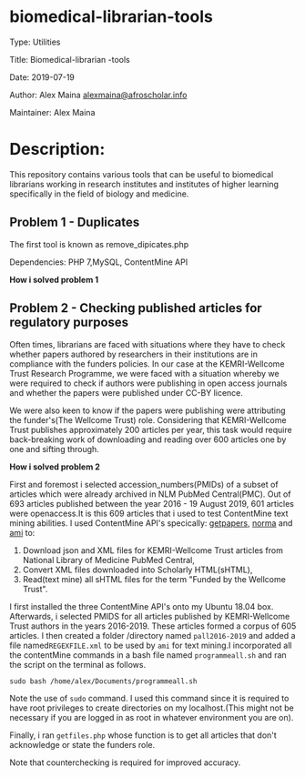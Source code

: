 # biomedical-librarian-tools

Type: Utilities

Title: Biomedical-librarian -tools

Date: 2019-07-19

Author: Alex Maina <alexmaina@afroscholar.info>

Maintainer: Alex Maina

# Description: 
This repository contains various tools that can be useful to biomedical librarians working in research institutes and institutes of higher learning specifically in the field of biology and medicine.

## Problem 1 - Duplicates

The first tool is known as remove_dipicates.php

Dependencies: PHP 7,MySQL, ContentMine API


**How i solved problem 1**

## Problem 2 - Checking published articles for regulatory purposes


Often times, librarians are faced with situations where they have to check whether papers authored by researchers in their institutions are in compliance with the funders policies. In our case at the KEMRI-Wellcome Trust Research Programme, we were faced with a situation whereby we were required to check if authors were publishing in open access journals and whether the papers were published under CC-BY licence.

We were also keen to know if the papers were publishing were attributing the funder's(The Wellcome Trust) role. Considering that KEMRI-Wellcome Trust publishes approximately 200 articles per year, this task would require back-breaking work of downloading and reading over 600 articles one by one and sifting through.

**How i solved problem 2**

First and foremost i selected accession_numbers(PMIDs) of a subset of articles which were already archived in NLM PubMed Central(PMC). Out of 693 articles published between the year 2016 - 19 August 2019, 601 articles were openaccess.It is this 609 articles that i used to test ContentMine text mining abilities.
I used ContentMine API's specically: [getpapers](https://github.com/ContentMine/workshop-resources/blob/master/software-tutorials/getpapers/README.md), [norma](https://github.com/ContentMine/workshop-resources/blob/master/software-tutorials/norma/README.md) and [ami](https://github.com/ContentMine/workshop-resources/tree/master/software-tutorials/ami) to:
1. Download json and XML files for KEMRI-Wellcome Trust articles from National Library of Medicine PubMed Central,
2. Convert XML files downloaded into Scholarly HTML(sHTML),
3. Read(text mine) all sHTML files for the term "Funded by the Wellcome Trust".

I first installed the three ContentMine API's onto my Ubuntu 18.04 box. Afterwards, i selected PMIDS for all articles published by KEMRI-Wellcome Trust authors in the years 2016-2019. These articles formed a corpus of 605 articles. I then created a folder /directory named `pall2016-2019` and added a file named`REGEXFILE.xml` to be used by `ami` for text mining.I incorporated all the contentMine commands in a bash file named `programmeall.sh` and ran the script on the terminal as follows. 

`sudo bash /home/alex/Documents/programmeall.sh`

Note the use of `sudo` command. I used this command since it is required to have root privileges to create directories on my localhost.(This might not be necessary if you are logged in as root in whatever environment you are on).

Finally, i ran `getfiles.php` whose function is to get all articles that don't acknowledge or state the funders role.

Note that counterchecking is required for improved accuracy.




